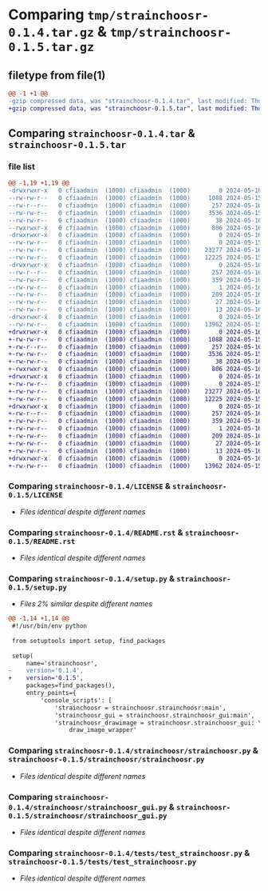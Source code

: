 # Comparing `tmp/strainchoosr-0.1.4.tar.gz` & `tmp/strainchoosr-0.1.5.tar.gz`

## filetype from file(1)

```diff
@@ -1 +1 @@
-gzip compressed data, was "strainchoosr-0.1.4.tar", last modified: Thu May 16 17:48:18 2024, max compression
+gzip compressed data, was "strainchoosr-0.1.5.tar", last modified: Thu May 16 18:12:43 2024, max compression
```

## Comparing `strainchoosr-0.1.4.tar` & `strainchoosr-0.1.5.tar`

### file list

```diff
@@ -1,19 +1,19 @@
-drwxrwxr-x   0 cfiaadmin  (1000) cfiaadmin  (1000)        0 2024-05-16 17:48:18.107815 strainchoosr-0.1.4/
--rw-rw-r--   0 cfiaadmin  (1000) cfiaadmin  (1000)     1088 2024-05-15 17:43:00.000000 strainchoosr-0.1.4/LICENSE
--rw-r--r--   0 cfiaadmin  (1000) cfiaadmin  (1000)      257 2024-05-16 17:48:18.106815 strainchoosr-0.1.4/PKG-INFO
--rw-rw-r--   0 cfiaadmin  (1000) cfiaadmin  (1000)     3536 2024-05-15 17:43:00.000000 strainchoosr-0.1.4/README.rst
--rw-rw-r--   0 cfiaadmin  (1000) cfiaadmin  (1000)       38 2024-05-16 17:48:18.107815 strainchoosr-0.1.4/setup.cfg
--rwxrwxr-x   0 cfiaadmin  (1000) cfiaadmin  (1000)      806 2024-05-16 17:46:35.000000 strainchoosr-0.1.4/setup.py
-drwxrwxr-x   0 cfiaadmin  (1000) cfiaadmin  (1000)        0 2024-05-16 17:48:18.105815 strainchoosr-0.1.4/strainchoosr/
--rw-rw-r--   0 cfiaadmin  (1000) cfiaadmin  (1000)        0 2024-05-15 19:24:40.000000 strainchoosr-0.1.4/strainchoosr/__init__.py
--rw-rw-r--   0 cfiaadmin  (1000) cfiaadmin  (1000)    23277 2024-05-16 17:39:07.000000 strainchoosr-0.1.4/strainchoosr/strainchoosr.py
--rw-rw-r--   0 cfiaadmin  (1000) cfiaadmin  (1000)    12225 2024-05-15 19:24:40.000000 strainchoosr-0.1.4/strainchoosr/strainchoosr_gui.py
-drwxrwxr-x   0 cfiaadmin  (1000) cfiaadmin  (1000)        0 2024-05-16 17:48:18.106815 strainchoosr-0.1.4/strainchoosr.egg-info/
--rw-r--r--   0 cfiaadmin  (1000) cfiaadmin  (1000)      257 2024-05-16 17:48:18.000000 strainchoosr-0.1.4/strainchoosr.egg-info/PKG-INFO
--rw-rw-r--   0 cfiaadmin  (1000) cfiaadmin  (1000)      359 2024-05-16 17:48:18.000000 strainchoosr-0.1.4/strainchoosr.egg-info/SOURCES.txt
--rw-rw-r--   0 cfiaadmin  (1000) cfiaadmin  (1000)        1 2024-05-16 17:48:18.000000 strainchoosr-0.1.4/strainchoosr.egg-info/dependency_links.txt
--rw-rw-r--   0 cfiaadmin  (1000) cfiaadmin  (1000)      209 2024-05-16 17:48:18.000000 strainchoosr-0.1.4/strainchoosr.egg-info/entry_points.txt
--rw-rw-r--   0 cfiaadmin  (1000) cfiaadmin  (1000)       27 2024-05-16 17:48:18.000000 strainchoosr-0.1.4/strainchoosr.egg-info/requires.txt
--rw-rw-r--   0 cfiaadmin  (1000) cfiaadmin  (1000)       13 2024-05-16 17:48:18.000000 strainchoosr-0.1.4/strainchoosr.egg-info/top_level.txt
-drwxrwxr-x   0 cfiaadmin  (1000) cfiaadmin  (1000)        0 2024-05-16 17:48:18.106815 strainchoosr-0.1.4/tests/
--rw-rw-r--   0 cfiaadmin  (1000) cfiaadmin  (1000)    13962 2024-05-15 17:43:00.000000 strainchoosr-0.1.4/tests/test_strainchoosr.py
+drwxrwxr-x   0 cfiaadmin  (1000) cfiaadmin  (1000)        0 2024-05-16 18:12:43.526609 strainchoosr-0.1.5/
+-rw-rw-r--   0 cfiaadmin  (1000) cfiaadmin  (1000)     1088 2024-05-15 17:43:00.000000 strainchoosr-0.1.5/LICENSE
+-rw-r--r--   0 cfiaadmin  (1000) cfiaadmin  (1000)      257 2024-05-16 18:12:43.525609 strainchoosr-0.1.5/PKG-INFO
+-rw-rw-r--   0 cfiaadmin  (1000) cfiaadmin  (1000)     3536 2024-05-15 17:43:00.000000 strainchoosr-0.1.5/README.rst
+-rw-rw-r--   0 cfiaadmin  (1000) cfiaadmin  (1000)       38 2024-05-16 18:12:43.526609 strainchoosr-0.1.5/setup.cfg
+-rwxrwxr-x   0 cfiaadmin  (1000) cfiaadmin  (1000)      806 2024-05-16 18:12:12.000000 strainchoosr-0.1.5/setup.py
+drwxrwxr-x   0 cfiaadmin  (1000) cfiaadmin  (1000)        0 2024-05-16 18:12:43.524609 strainchoosr-0.1.5/strainchoosr/
+-rw-rw-r--   0 cfiaadmin  (1000) cfiaadmin  (1000)        0 2024-05-15 19:24:40.000000 strainchoosr-0.1.5/strainchoosr/__init__.py
+-rw-rw-r--   0 cfiaadmin  (1000) cfiaadmin  (1000)    23277 2024-05-16 17:39:07.000000 strainchoosr-0.1.5/strainchoosr/strainchoosr.py
+-rw-rw-r--   0 cfiaadmin  (1000) cfiaadmin  (1000)    12225 2024-05-15 19:24:40.000000 strainchoosr-0.1.5/strainchoosr/strainchoosr_gui.py
+drwxrwxr-x   0 cfiaadmin  (1000) cfiaadmin  (1000)        0 2024-05-16 18:12:43.525609 strainchoosr-0.1.5/strainchoosr.egg-info/
+-rw-r--r--   0 cfiaadmin  (1000) cfiaadmin  (1000)      257 2024-05-16 18:12:43.000000 strainchoosr-0.1.5/strainchoosr.egg-info/PKG-INFO
+-rw-rw-r--   0 cfiaadmin  (1000) cfiaadmin  (1000)      359 2024-05-16 18:12:43.000000 strainchoosr-0.1.5/strainchoosr.egg-info/SOURCES.txt
+-rw-rw-r--   0 cfiaadmin  (1000) cfiaadmin  (1000)        1 2024-05-16 18:12:43.000000 strainchoosr-0.1.5/strainchoosr.egg-info/dependency_links.txt
+-rw-rw-r--   0 cfiaadmin  (1000) cfiaadmin  (1000)      209 2024-05-16 18:12:43.000000 strainchoosr-0.1.5/strainchoosr.egg-info/entry_points.txt
+-rw-rw-r--   0 cfiaadmin  (1000) cfiaadmin  (1000)       27 2024-05-16 18:12:43.000000 strainchoosr-0.1.5/strainchoosr.egg-info/requires.txt
+-rw-rw-r--   0 cfiaadmin  (1000) cfiaadmin  (1000)       13 2024-05-16 18:12:43.000000 strainchoosr-0.1.5/strainchoosr.egg-info/top_level.txt
+drwxrwxr-x   0 cfiaadmin  (1000) cfiaadmin  (1000)        0 2024-05-16 18:12:43.525609 strainchoosr-0.1.5/tests/
+-rw-rw-r--   0 cfiaadmin  (1000) cfiaadmin  (1000)    13962 2024-05-15 17:43:00.000000 strainchoosr-0.1.5/tests/test_strainchoosr.py
```

### Comparing `strainchoosr-0.1.4/LICENSE` & `strainchoosr-0.1.5/LICENSE`

 * *Files identical despite different names*

### Comparing `strainchoosr-0.1.4/README.rst` & `strainchoosr-0.1.5/README.rst`

 * *Files identical despite different names*

### Comparing `strainchoosr-0.1.4/setup.py` & `strainchoosr-0.1.5/setup.py`

 * *Files 2% similar despite different names*

```diff
@@ -1,14 +1,14 @@
 #!/usr/bin/env python
 
 from setuptools import setup, find_packages
 
 setup(
     name='strainchoosr',
-    version='0.1.4',
+    version='0.1.5',
     packages=find_packages(),
     entry_points={
         'console_scripts': [
             'strainchoosr = strainchoosr.strainchoosr:main',
             'strainchoosr_gui = strainchoosr.strainchoosr_gui:main',
             'strainchoosr_drawimage = strainchoosr.strainchoosr_gui: \
                 draw_image_wrapper'
```

### Comparing `strainchoosr-0.1.4/strainchoosr/strainchoosr.py` & `strainchoosr-0.1.5/strainchoosr/strainchoosr.py`

 * *Files identical despite different names*

### Comparing `strainchoosr-0.1.4/strainchoosr/strainchoosr_gui.py` & `strainchoosr-0.1.5/strainchoosr/strainchoosr_gui.py`

 * *Files identical despite different names*

### Comparing `strainchoosr-0.1.4/tests/test_strainchoosr.py` & `strainchoosr-0.1.5/tests/test_strainchoosr.py`

 * *Files identical despite different names*

